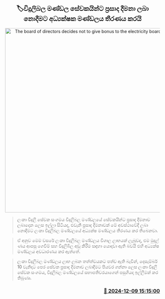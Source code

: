 <p align='center'><b><h2 align='center' title='The board of directors decides not to give bonus to the electricity board employees'>🏷විදුලිබල මණ්ඩල සේවකයින්ට ප්‍රසාද දීමනා ලබා නොදීමට අධ්‍යක්ෂක මණ්ඩලය තීරණය කරයි</h2></b></p>
<p align='center'><img src='https://helakuru.sgp1.cdn.digitaloceanspaces.com/esana/images/lib/ceb-office[1].jpg' width='600' alt='The board of directors decides not to give bonus to the electricity board employees'></p>

> ලංකා විදුලි සේවක සංගමය විදුලිබල මණ්ඩලයේ සේවකයින්ට ප්‍රසාද දීමනාව ලබාදෙන ලෙස ඉල්ලා සිටියද, එවැනි ප්‍රසාද දීමනාවක් මේ අවස්ථාවේදී ලබා නොදීමට ලංකා විදුලිබල මණ්ඩලයේ අධ්‍යක්ෂ මණ්ඩලය තීරණය කර තිබෙනවා.

> ඒ අනුව මෙම වසරේ ලංකා විදුලිබල මණ්ඩලය විශාල ලාභයක් ලැබුවද, එම මුදල් ණය ආපසු ගෙවීම් සහ විදුලිබිල අඩු කිරීම සඳහා යොදවා ඇති බවයි එහි අධ්‍යක්ෂ මණ්ඩලය අවධාරණය කර ඇත්තේ.

> ලංකා විදුලිබල මණ්ඩලය ලාභ ලබන තත්ත්වයකට පත්ව ඇති බැවින්, දෙසැම්බර් 10 වැනිදාට පෙර සේවක ප්‍රසාද දීමනාව ලබාදීමට පියවර ගන්නා ලෙස ලංකා විදුලි සේවක සංගමය, විදුලිබල මණ්ඩලයේ සභාපතිවරයාගෙන් පසුගියදා ඉල්ලීමක් කර තිබුණා.



<h3 align='right'><a href='https://www.helakuru.lk/esana/p/105770/'>📅 2024-12-09 15:15:00</a></h3>
